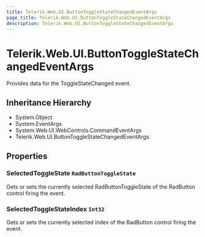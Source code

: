```yaml
---
title: Telerik.Web.UI.ButtonToggleStateChangedEventArgs
page_title: Telerik.Web.UI.ButtonToggleStateChangedEventArgs
description: Telerik.Web.UI.ButtonToggleStateChangedEventArgs
---
```


# Telerik.Web.UI.ButtonToggleStateChangedEventArgs

Provides data for the ToggleStateChanged event.

## Inheritance Hierarchy

* System.Object
* System.EventArgs
* System.Web.UI.WebControls.CommandEventArgs
* Telerik.Web.UI.ButtonToggleStateChangedEventArgs

## Properties

###  SelectedToggleState `RadButtonToggleState`

Gets or sets the currently selected RadButtonToggleState of the RadButton control firing the event.

###  SelectedToggleStateIndex `Int32`

Gets or sets the currently selected index of the RadButton control firing the event.

